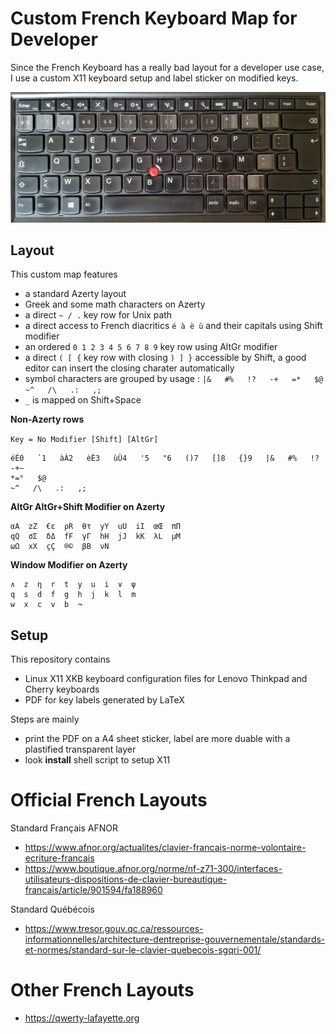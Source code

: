 # Custom French Keyboard Map for Developer

Since the French Keyboard has a really bad layout for a developer use case, I use a custom X11
keyboard setup and label sticker on modified keys.

![Lenovo Keyboard](/lenovo-keyboard.jpg)


## Layout

This custom map features

* a standard Azerty layout
* Greek and some math characters on Azerty
* a direct `~ / .` key row for Unix path
* a direct access to French diacritics `é à è ù` and their capitals using Shift modifier
* an ordered `0 1 2 3 4 5 6 7 8 9` key row using AltGr modifier
* a direct `( [ {` key row with closing `) ] }` accessible by Shift, a good editor can insert the closing charater automatically
* symbol characters are grouped by usage : `|&   #%   !?   -+   =*   $@   ~^   /\   .:   ,;`
* `_` is mapped on Shift+Space


**Non-Azerty rows**

`Key = No Modifier [Shift] [AltGr]`

```
éÉ0   `1   àÀ2   èÈ3   ùÙ4   '5   "6   ()7   []8   {}9   |&   #%   !?
-+—
*=°   $@
~^   /\   .:   ,;
```

**AltGr AltGr+Shift Modifier on Azerty**

```
αA  zZ  €ε  ρR  θτ  yY  uU  iI  œŒ  πΠ
qQ  σΣ  δΔ  fF  γΓ  hH  jJ  kK  λL  μM
ωΩ  xX  çÇ  ®©  βB  νN
```

**Window Modifier on Azerty**

```
∧  z  η  r  t  y  u  i  ∨  ψ
q  s  d  f  g  h  j  k  l  m
w  x  c  v  b  ¬
```

## Setup

This repository contains

* Linux X11 XKB keyboard configuration files for Lenovo Thinkpad and Cherry keyboards
* PDF for key labels generated by LaTeX

Steps are mainly

* print the PDF on a A4 sheet sticker, label are more duable with a plastified transparent layer
* look **install** shell script to setup X11

# Official French Layouts

Standard Français AFNOR

* https://www.afnor.org/actualites/clavier-francais-norme-volontaire-ecriture-francais
* https://www.boutique.afnor.org/norme/nf-z71-300/interfaces-utilisateurs-dispositions-de-clavier-bureautique-francais/article/901594/fa188960

Standard Québécois

* https://www.tresor.gouv.qc.ca/ressources-informationnelles/architecture-dentreprise-gouvernementale/standards-et-normes/standard-sur-le-clavier-quebecois-sgqri-001/

# Other French Layouts

* https://qwerty-lafayette.org
